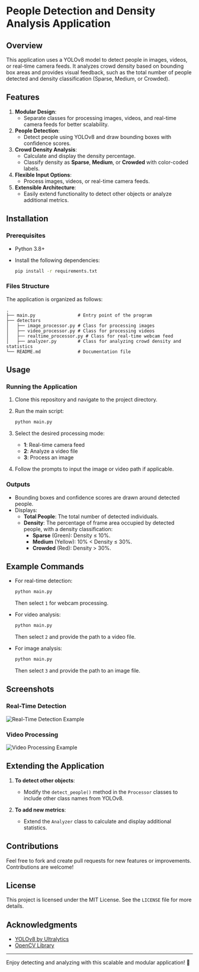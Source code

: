 # People Detection and Density Analysis Application

## Overview

This application uses a YOLOv8 model to detect people in images, videos, or real-time camera feeds. It analyzes crowd density based on bounding box areas and provides visual feedback, such as the total number of people detected and density classification (Sparse, Medium, or Crowded).

## Features

1. **Modular Design**:
   - Separate classes for processing images, videos, and real-time camera feeds for better scalability.
2. **People Detection**:
   - Detect people using YOLOv8 and draw bounding boxes with confidence scores.
3. **Crowd Density Analysis**:
   - Calculate and display the density percentage.
   - Classify density as **Sparse**, **Medium**, or **Crowded** with color-coded labels.
4. **Flexible Input Options**:
   - Process images, videos, or real-time camera feeds.
5. **Extensible Architecture**:
   - Easily extend functionality to detect other objects or analyze additional metrics.

## Installation

### Prerequisites

- Python 3.8+
- Install the following dependencies:

  ```bash
  pip install -r requirements.txt 
  ```

### Files Structure

The application is organized as follows:

```
.
├── main.py                # Entry point of the program
├── detectors
│   ├── image_processor.py # Class for processing images
│   ├── video_processor.py # Class for processing videos
│   ├── realtime_processor.py # Class for real-time webcam feed
│   ├── analyzer.py        # Class for analyzing crowd density and statistics
└── README.md              # Documentation file
```

## Usage

### Running the Application

1. Clone this repository and navigate to the project directory.
2. Run the main script:

   ```bash
   python main.py
   ```

3. Select the desired processing mode:
   - **1**: Real-time camera feed
   - **2**: Analyze a video file
   - **3**: Process an image

4. Follow the prompts to input the image or video path if applicable.

### Outputs

- Bounding boxes and confidence scores are drawn around detected people.
- Displays:
  - **Total People**: The total number of detected individuals.
  - **Density**: The percentage of frame area occupied by detected people, with a density classification:
    - **Sparse** (Green): Density ≤ 10%.
    - **Medium** (Yellow): 10% < Density ≤ 30%.
    - **Crowded** (Red): Density > 30%.

## Example Commands

- For real-time detection:

  ```bash
  python main.py
  ```

  Then select `1` for webcam processing.

- For video analysis:

  ```bash
  python main.py
  ```

  Then select `2` and provide the path to a video file.

- For image analysis:

  ```bash
  python main.py
  ```

  Then select `3` and provide the path to an image file.

## Screenshots

### Real-Time Detection

![Real-Time Detection Example](images/real_time_detection.png)

### Video Processing

![Video Processing Example](images/video_processing.png)

## Extending the Application

1. **To detect other objects**:
   - Modify the `detect_people()` method in the `Processor` classes to include other class names from YOLOv8.

2. **To add new metrics**:
   - Extend the `Analyzer` class to calculate and display additional statistics.

## Contributions

Feel free to fork and create pull requests for new features or improvements. Contributions are welcome!

## License

This project is licensed under the MIT License. See the `LICENSE` file for more details.

## Acknowledgments

- [YOLOv8 by Ultralytics](https://github.com/ultralytics/ultralytics)
- [OpenCV Library](https://opencv.org/)

---
Enjoy detecting and analyzing with this scalable and modular application! 🎉
